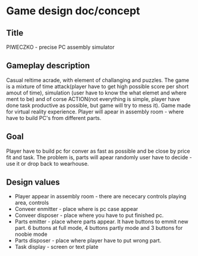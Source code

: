 # Game design doc/concept

## Title

PIWECZKO - precise PC assembly simulator

## Gameplay description

Casual reltime acrade, with element of challanging and puzzles. The game is a mixture of time attack(player have to get high possible score per short amout of time), simulation (user have to know the what elemet and where ment to be) and of corse ACTION(not everything is simple, player have done task productive as possible, but game will try to mess it). Game made for virtual reality experience. Player will apear in assembly room - where have to build PC's from different parts.

## Goal

Player have to build pc for conver as fast as possible and be close by price fit and task. The problem is, parts will apear randomly user have to decide -  use it or drop back to wearhouse. 

## Design values

+ Player appear in assembly room  - there are nececary controls playing area, controls
+ Conveer enmitter - place where is pc case appear
+ Conveer disposer - place where you have to put finished pc. 
+ Parts emitter - place where parts appear. It have buttons to emmit new part. 6 buttons at full mode, 4 buttons partly mode and 3 buttons for noobie mode
+ Parts disposer - place where player have to put wrong part.
+ Task display  - screen or text plate